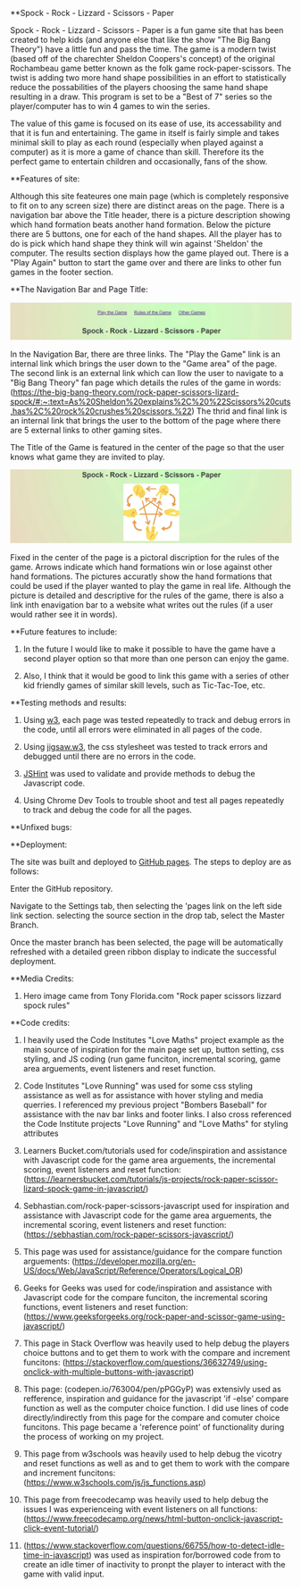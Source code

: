 **Spock - Rock - Lizzard - Scissors - Paper 

Spock - Rock - Lizzard - Scissors - Paper is a fun game site that has been created to help kids (and anyone else that like the show "The Big Bang Theory") have a little fun and pass the time. The game is a modern twist (based off of the charechter Sheldon Coopers's concept) of the original Rochambeau game better known as the folk game rock-paper-scissors. The twist is adding two more hand shape possibilities in an effort to statistically reduce the possabilities of the players choosing the same hand shape resulting in a draw. This program is set to be a "Best of 7" series so the player/computer has to win 4 games to win the series.

The value of this game is focused on its ease of use, its accessability and that it is fun and entertaining. The game in itself is fairly simple and takes minimal skill to play as each round (especially when played against a computer) as it is more a game of chance than skill. Therefore its the perfect game to entertain children and occasionally, fans of the show. 


**Features of site: 

Although this site feateures one main page (which is completely responsive to fit on to any screen size) there are distinct areas on the page. There is a navigation bar above the Title header, there is a picture description showing which hand formation beats another hand formation. Below the picture there are 5 buttons, one for each of the hand shapes. All the player has to do is pick which hand shape they think will win against 'Sheldon' the computer. The results section displays how the game played out. There is a "Play Again" button to start the game over and there are links to other fun games in the footer section.


**The Navigation Bar and Page Title:

![Screenshot of the Nav bar and Title](/assets/images/nav-bar-heading.webp)

In the Navigation Bar, there are three links. The "Play the Game" link is an internal link which brings the user down to the "Game area" of the page. The second link is an external link which can llow the user to navigate to a "Big Bang Theory" fan page which details the rules of the game in words: (https://the-big-bang-theory.com/rock-paper-scissors-lizard-spock/#:~:text=As%20Sheldon%20explains%2C%20%22Scissors%20cuts,has%2C%20rock%20crushes%20scissors.%22) The thrid and final link is an internal link that brings the user to the bottom of the page where there are 5 external links to other gaming sites.

The Title of the Game is featured in the center of the page so that the user knows what game they are invited to play.

![Screenshot of the Rules of the game in picture form](/assets/images/game-rules.webp)

Fixed in the center of the page is a pictoral discription for the rules of the game. Arrows indicate which hand formations win or lose against other hand formations. The pictures accuratly show the hand formations that could be used if the player wanted to play the game in real life. Although the picture is detailed and descriptive for the rules of the game, there is also a link inth enavigation bar to a website what writes out the rules (if a user would rather see it in words).






**Future features to include:

1. In the future I would like to make it possible to have the game have a second player option so that more than one person can enjoy the game.

2. Also, I think that it would be good to link this game with a series of other kid friendly games of similar skill levels, such as Tic-Tac-Toe, etc.


**Testing methods and results:

1. Using [w3](https://validator.w3.org/), each page was tested repeatedly to track and debug errors in the code, until all errors were eliminated in all pages of the code.

2. Using [jigsaw.w3](https://jigsaw.w3.org/css-validator/validator), the css stylesheet was tested to track errors and debugged until there are no errors in the code.

3.  [JSHint](https://jshint.com/) was used to validate and provide methods to debug the Javascript code.

4. Using Chrome Dev Tools to trouble shoot and test all pages repeatedly to track and debug the code for all the pages.




**Unfixed bugs:



**Deployment:

The site was built and deployed to [GitHub pages](https://pages.github.com/). The steps to deploy are as follows:

Enter the GitHub repository.

Navigate to the Settings tab, then selecting the 'pages link on the left side link section. selecting the source section in the drop tab, select the Master Branch.

Once the master branch has been selected, the page will be automatically refreshed with a detailed green ribbon display to indicate the successful deployment.



**Media Credits:

1. Hero image came from Tony Florida.com "Rock paper scissors lizzard spock rules"

**Code credits:

1. I heavily used the Code Institutes "Love Maths" project example as the main source of inspiration for the main page set up, button setting, css styling, and JS coding (run game funciton, incremental scoring, game area arguements, event listeners and reset function. 

2. Code Institutes "Love Running" was used for some css styling assistance as well as for assistance with hover styling and media querries. I referenced my previous project "Bombers Baseball" for assistance with the nav bar links and footer links. I also cross referenced the Code Institute projects "Love Running" and "Love Maths" for styling attributes

3. Learners Bucket.com/tutorials used for code/inspiration and assistance with Javascript code for the game area arguements, the incremental scoring, event listeners and reset function: (https://learnersbucket.com/tutorials/js-projects/rock-paper-scissor-lizard-spock-game-in-javascript/)

4. Sebhastian.com/rock-paper-scissors-javascript used for inspiration and assistance with Javascript code for the game area arguements, the incremental scoring, event listeners and reset function: (https://sebhastian.com/rock-paper-scissors-javascript/)

5. This page was used for assistance/guidance for the compare function arguements:
(https://developer.mozilla.org/en-US/docs/Web/JavaScript/Reference/Operators/Logical_OR)

6. Geeks for Geeks was used for code/inspiration and assistance with Javascript code for the compare funciton, the incremental scoring functions, event listeners and reset function:
(https://www.geeksforgeeks.org/rock-paper-and-scissor-game-using-javascript/)

7. This page in Stack Overflow was heavily used to help debug the players choice buttons and to get them to work with the compare and increment funcitons: 
(https://stackoverflow.com/questions/36632749/using-onclick-with-multiple-buttons-with-javascript)

8. This page: (codepen.io/763004/pen/pPGGyP) was extensivly used as refference, inspiration and guidance for the javascript 'if -else' compare function as well as the computer choice function. I did use lines of code directly/indirectly from this page for the compare and comuter choice funcitons. This page became a 'reference point' of functionality during the process of working on my project. 

9. This page from w3schools was heavily used to help debug the vicotry and reset functions as well as and to get them to work with the compare and increment funcitons: 
(https://www.w3schools.com/js/js_functions.asp)

10. This page from freecodecamp was heavily used to help debug the issues I was experienceing with event listeners on all functions:
 (https://www.freecodecamp.org/news/html-button-onclick-javascript-click-event-tutorial/)

11. (https://www.stackoverflow.com/questions/66755/how-to-detect-idle-time-in-javascript) was used as inspiration for/borrowed code from to create an idle timer of inactivity to pronpt the player to interact with the game with valid input.

